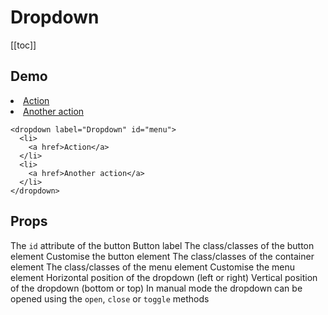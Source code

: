 # Dropdown

[[toc]]

## Demo

<demo>
  <dropdown label="Dropdown" id="menu">
    <li>
      <a href>Action</a>
    </li>
    <li>
      <a href>Another action</a>
    </li>
  </dropdown>
</demo>

```vue
<dropdown label="Dropdown" id="menu">
  <li>
    <a href>Action</a>
  </li>
  <li>
    <a href>Another action</a>
  </li>
</dropdown>
```

## Props

<prop name="id" type="String">
  The <code>id</code> attribute of the button
</prop>

<prop name="label" type="String">
  Button label
</prop>

<prop name="button-class" type="String" default-value="btn btn-default">
  The class/classes of the button element
</prop>

<prop name="button-element" type="String" default-value="a">
  Customise the button element
</prop>

<prop name="container-class" type="String">
  The class/classes of the container element
</prop>

<prop name="menu-class" type="String">
  The class/classes of the menu element
</prop>

<prop name="menu-element" type="String" default-value="ul">
  Customise the menu element
</prop>

<prop name="horizontal-position" type="String" default-value="left">
  Horizontal position of the dropdown (left or right)
</prop>

<prop name="vertical-position" type="String" default-value="bottom">
  Vertical position of the dropdown (bottom or top)
</prop>

<prop name="manual" type="Boolean" default-value="false">
  In manual mode the dropdown can be opened using the <code>open</code>, <code>close</code>
  or <code>toggle</code> methods
</prop>
